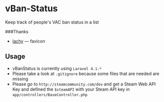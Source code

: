 vBan-Status
===========

Keep track of people's VAC ban status in a list

###Thanks
 - [lachy](http://www.reddit.com/user/lachy) &mdash; favicon

Usage
------

 - vBanStatus is currently using `` Laravel 4.1.* ``
 - Please take a look at `` .gitignore `` because some files that are needed are missing
 - Please go to `` http://steamcommunity.com/dev `` and get a Steam Web API Key and defined the `` $steamAPI `` with your Steam API key in `` app/controllers/BaseController.php ``
